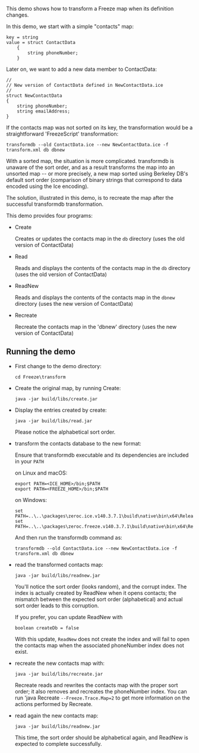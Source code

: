 This demo shows how to transform a Freeze map when its definition changes.

In this demo, we start with a simple "contacts" map:
```
key = string
value = struct ContactData
    {
        string phoneNumber;
    }
```

Later on, we want to add a new data member to ContactData:

```
//
// New version of ContactData defined in NewContactData.ice
//
struct NewContactData
{
    string phoneNumber;
    string emailAddress;
}
```

If the contacts map was not sorted on its key, the transformation
would be a straightforward 'FreezeScript' transformation:
```
transformdb --old ContactData.ice --new NewContactData.ice -f transform.xml db dbnew
```

With a sorted map, the situation is more complicated. transformdb is unaware of
the sort order, and as a result transforms the map into an unsorted map -- or
more precisely, a new map sorted using Berkeley DB's default sort order
(comparison of binary strings that correspond to data encoded using the Ice
encoding).

The solution, illustrated in this demo, is to recreate the map after the
successful transformdb transformation.

This demo provides four programs:

 * Create

   Creates or updates the contacts map in the `db` directory (uses the old
   version of ContactData)

 * Read

   Reads and displays the contents of the contacts map in the `db` directory
   (uses the old version of ContactData)

 * ReadNew

   Reads and displays the contents of the contacts map in the `dbnew` directory
   (uses the new version of ContactData)

 * Recreate

   Recreate the contacts map in the 'dbnew' directory (uses the new version of
   ContactData)

## Running the demo

* First change to the demo directory:
  ```
  cd Freeze\transform
  ```

 * Create the original map, by running Create:
   ```
   java -jar build/libs/create.jar
   ```

 * Display the entries created by create:
   ```
   java -jar build/libs/read.jar

   ```

   Please notice the alphabetical sort order.

 * transform the contacts database to the new format:

   Ensure that transformdb executable and its dependencies are included in your
   `PATH`

   on Linux and macOS:
   ```
   export PATH=<ICE_HOME>/bin;$PATH
   export PATH=<FREEZE_HOME>/bin;$PATH
   ```

   on Windows:
   ```
   set PATH=..\..\packages\zeroc.ice.v140.3.7.1\build\native\bin\x64\Release;%PATH%
   set PATH=..\..\packages\zeroc.freeze.v140.3.7.1\build\native\bin\x64\Release;%PATH%
   ```

   And then run the transformdb command as:
   ```
   transformdb --old ContactData.ice --new NewContactData.ice -f transform.xml db dbnew
   ```

 * read the transformed contacts map:
   ```
   java -jar build/libs/readnew.jar
   ```

   You'll notice the sort order (looks random), and the corrupt index. The index
   is actually created by ReadNew when it opens contacts; the mismatch between
   the expected sort order (alphabetical) and actual sort order leads to this
   corruption.

   If you prefer, you can update ReadNew with
   ```
   boolean createDb = false
   ```

   With this update, `ReadNew` does not create the index and will fail to open
   the contacts map when the associated phoneNumber index does not exist.

 * recreate the new contacts map with:
   ```
   java -jar build/libs/recreate.jar

   ```

   Recreate reads and rewrites the contacts map with the proper sort order; it
   also removes and recreates the phoneNumber index. You can run 'java Recreate
   `--Freeze.Trace.Map=2` to get more information on the actions performed by
   Recreate.

 * read again the new contacts map:
   ```
   java -jar build/libs/readnew.jar
   ```

   This time, the sort order should be alphabetical again, and ReadNew is
   expected to complete successfully.
